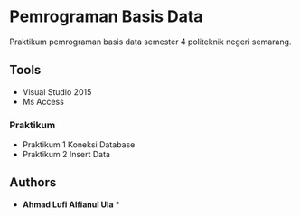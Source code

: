 # Pemrograman Basis Data
Praktikum pemrograman basis data semester 4 politeknik negeri semarang.

## Tools

* Visual Studio 2015
* Ms Access

### Praktikum 
* Praktikum 1 Koneksi Database
* Praktikum 2 Insert Data

## Authors

* **Ahmad Lufi Alfianul Ula** *